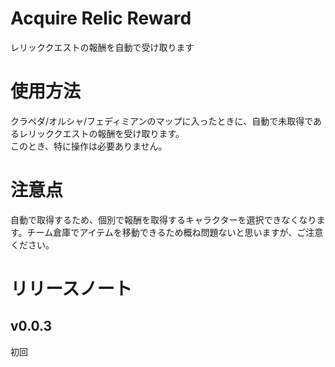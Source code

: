 # Acquire Relic Reward
レリッククエストの報酬を自動で受け取ります

# 使用方法
クラペダ/オルシャ/フェディミアンのマップに入ったときに、自動で未取得であるレリッククエストの報酬を受け取ります。  
このとき、特に操作は必要ありません。

# 注意点
自動で取得するため、個別で報酬を取得するキャラクターを選択できなくなります。チーム倉庫でアイテムを移動できるため概ね問題ないと思いますが、ご注意ください。
# リリースノート
## v0.0.3
初回
